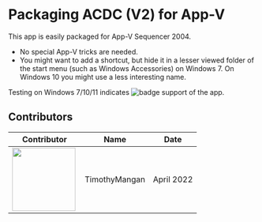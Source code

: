 # Packaging ACDC (V2) for App-V

This app is easily packaged for App-V Sequencer 2004.

* No special App-V tricks are needed.
* You might want to add a shortcut, but hide it in a lesser viewed folder of the start menu (such as Windows Accessories) on Windows 7.  On Windows 10 you might use a less interesting name.


Testing on Windows 7/10/11 indicates ![badge](https://img.shields.io/badge/-Full%20Fidelity-brightgreen?style=for-the-badge) support of the app.


## Contributors

| Contributor | Name | Date |
|----|----|----|
| [<img src="/media/Contributors/TimMangan.jpg" align="left" Height="128" />](/media/Contributors/TimMangan.jpg) | TimothyMangan | April 2022 |

